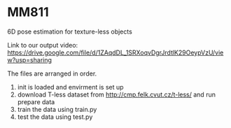 # MM811
6D pose estimation for texture-less objects

Link to our output video: https://drive.google.com/file/d/1ZAqdDL_1SRXoqvDgrJrdtlK29OeypVzU/view?usp=sharing

The files are arranged in order. 
1. init is loaded and envirment is set up
2. download T-less dataset from http://cmp.felk.cvut.cz/t-less/ and run prepare data
3. train the data using train.py
4. test the data using test.py
